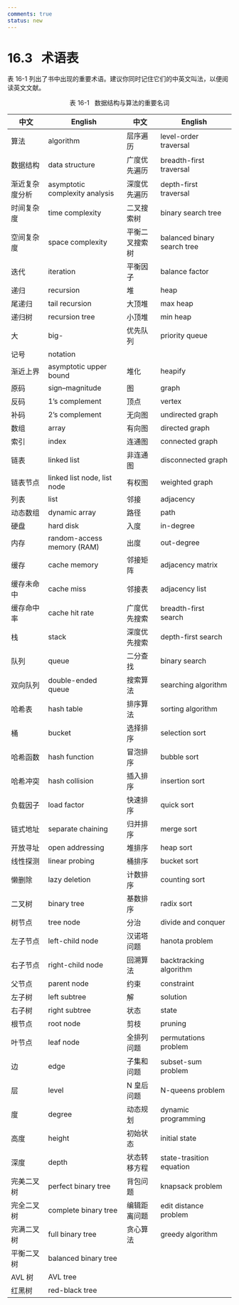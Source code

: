 ```yaml
---
comments: true
status: new
---
```


# 16.3 &nbsp; 术语表

表 16-1 列出了书中出现的重要术语。建议你同时记住它们的中英文叫法，以便阅读英文文献。

<p align="center"> 表 16-1 &nbsp; 数据结构与算法的重要名词 </p>

<div class="center-table" markdown>

| 中文           | English                        | 中文           | English                     |
| -------------- | ------------------------------ | -------------- | --------------------------- |
| 算法           | algorithm                      | 层序遍历       | level-order traversal       |
| 数据结构       | data structure                 | 广度优先遍历   | breadth-first traversal     |
| 渐近复杂度分析 | asymptotic complexity analysis | 深度优先遍历   | depth-first traversal       |
| 时间复杂度     | time complexity                | 二叉搜索树     | binary search tree          |
| 空间复杂度     | space complexity               | 平衡二叉搜索树 | balanced binary search tree |
| 迭代           | iteration                      | 平衡因子       | balance factor              |
| 递归           | recursion                      | 堆             | heap                        |
| 尾递归         | tail recursion                 | 大顶堆         | max heap                    |
| 递归树         | recursion tree                 | 小顶堆         | min heap                    |
| 大             | big-                           | 优先队列       | priority queue              |
| 记号           | notation                       |                |                             |
| 渐近上界       | asymptotic upper bound         | 堆化           | heapify                     |
| 原码           | sign–magnitude                 | 图             | graph                       |
| 反码           | 1’s complement                 | 顶点           | vertex                      |
| 补码           | 2’s complement                 | 无向图         | undirected graph            |
| 数组           | array                          | 有向图         | directed graph              |
| 索引           | index                          | 连通图         | connected graph             |
| 链表           | linked list                    | 非连通图       | disconnected graph          |
| 链表节点       | linked list node, list node    | 有权图         | weighted graph              |
| 列表           | list                           | 邻接           | adjacency                   |
| 动态数组       | dynamic array                  | 路径           | path                        |
| 硬盘           | hard disk                      | 入度           | in-degree                   |
| 内存           | random-access memory (RAM)     | 出度           | out-degree                  |
| 缓存           | cache memory                   | 邻接矩阵       | adjacency matrix            |
| 缓存未命中     | cache miss                     | 邻接表         | adjacency list              |
| 缓存命中率     | cache hit rate                 | 广度优先搜索   | breadth-first search        |
| 栈             | stack                          | 深度优先搜索   | depth-first search          |
| 队列           | queue                          | 二分查找       | binary search               |
| 双向队列       | double-ended queue             | 搜索算法       | searching algorithm         |
| 哈希表         | hash table                     | 排序算法       | sorting algorithm           |
| 桶             | bucket                         | 选择排序       | selection sort              |
| 哈希函数       | hash function                  | 冒泡排序       | bubble sort                 |
| 哈希冲突       | hash collision                 | 插入排序       | insertion sort              |
| 负载因子       | load factor                    | 快速排序       | quick sort                  |
| 链式地址       | separate chaining              | 归并排序       | merge sort                  |
| 开放寻址       | open addressing                | 堆排序         | heap sort                   |
| 线性探测       | linear probing                 | 桶排序         | bucket sort                 |
| 懒删除         | lazy deletion                  | 计数排序       | counting sort               |
| 二叉树         | binary tree                    | 基数排序       | radix sort                  |
| 树节点         | tree node                      | 分治           | divide and conquer          |
| 左子节点       | left-child node                | 汉诺塔问题     | hanota problem              |
| 右子节点       | right-child node               | 回溯算法       | backtracking algorithm      |
| 父节点         | parent node                    | 约束           | constraint                  |
| 左子树         | left subtree                   | 解             | solution                    |
| 右子树         | right subtree                  | 状态           | state                       |
| 根节点         | root node                      | 剪枝           | pruning                     |
| 叶节点         | leaf node                      | 全排列问题     | permutations problem        |
| 边             | edge                           | 子集和问题     | subset-sum problem          |
| 层             | level                          | N 皇后问题     | N-queens problem            |
| 度             | degree                         | 动态规划       | dynamic programming         |
| 高度           | height                         | 初始状态       | initial state               |
| 深度           | depth                          | 状态转移方程   | state-trasition equation    |
| 完美二叉树     | perfect binary tree            | 背包问题       | knapsack problem            |
| 完全二叉树     | complete binary tree           | 编辑距离问题   | edit distance problem       |
| 完满二叉树     | full binary tree               | 贪心算法       | greedy algorithm            |
| 平衡二叉树     | balanced binary tree           |                |                             |
| AVL 树         | AVL tree                       |                |                             |
| 红黑树         | red-black tree                 |                |                             |

</div>
